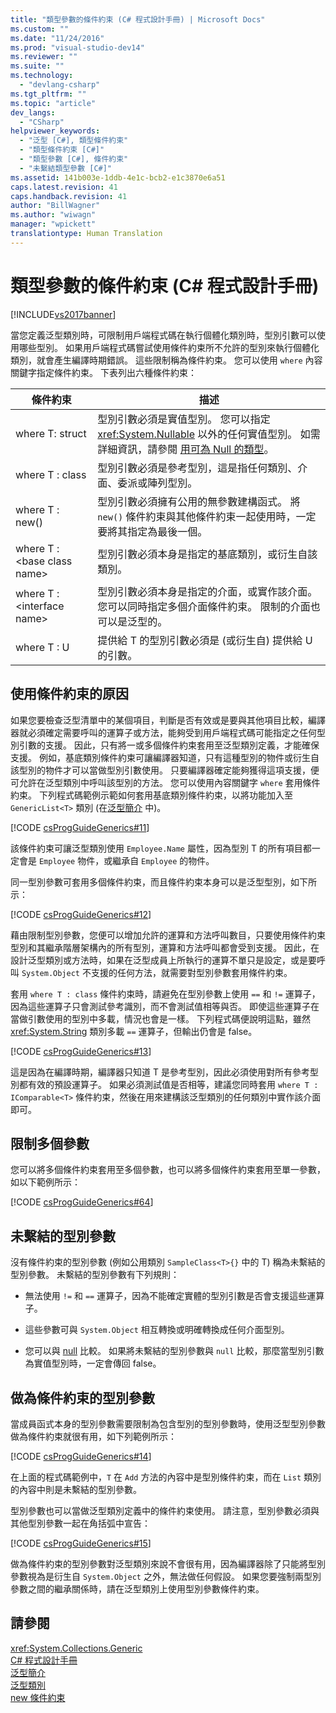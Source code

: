 ```yaml
---
title: "類型參數的條件約束 (C# 程式設計手冊) | Microsoft Docs"
ms.custom: ""
ms.date: "11/24/2016"
ms.prod: "visual-studio-dev14"
ms.reviewer: ""
ms.suite: ""
ms.technology: 
  - "devlang-csharp"
ms.tgt_pltfrm: ""
ms.topic: "article"
dev_langs: 
  - "CSharp"
helpviewer_keywords: 
  - "泛型 [C#], 類型條件約束"
  - "類型條件約束 [C#]"
  - "類型參數 [C#], 條件約束"
  - "未繫結類型參數 [C#]"
ms.assetid: 141b003e-1ddb-4e1c-bcb2-e1c3870e6a51
caps.latest.revision: 41
caps.handback.revision: 41
author: "BillWagner"
ms.author: "wiwagn"
manager: "wpickett"
translationtype: Human Translation
---
```

# 類型參數的條件約束 (C# 程式設計手冊)
[!INCLUDE[vs2017banner](../../../csharp/includes/vs2017banner.md)]

當您定義泛型類別時，可限制用戶端程式碼在執行個體化類別時，型別引數可以使用哪些型別。  如果用戶端程式碼嘗試使用條件約束所不允許的型別來執行個體化類別，就會產生編譯時期錯誤。  這些限制稱為條件約束。  您可以使用 `where` 內容關鍵字指定條件約束。  下表列出六種條件約束：  
  
|條件約束|描述|  
|----------|--------|  
|where T: struct|型別引數必須是實值型別。  您可以指定 <xref:System.Nullable> 以外的任何實值型別。  如需詳細資訊，請參閱 [用可為 Null 的類型](../../../csharp/programming-guide/nullable-types/using-nullable-types.md)。|  
|where T : class|型別引數必須是參考型別，這是指任何類別、介面、委派或陣列型別。|  
|where T : new\(\)|型別引數必須擁有公用的無參數建構函式。  將 `new()` 條件約束與其他條件約束一起使用時，一定要將其指定為最後一個。|  
|where T : \<base class name\>|型別引數必須本身是指定的基底類別，或衍生自該類別。|  
|where T : \<interface name\>|型別引數必須本身是指定的介面，或實作該介面。  您可以同時指定多個介面條件約束。  限制的介面也可以是泛型的。|  
|where T : U|提供給 T 的型別引數必須是 \(或衍生自\) 提供給 U 的引數。|  
  
## 使用條件約束的原因  
 如果您要檢查泛型清單中的某個項目，判斷是否有效或是要與其他項目比較，編譯器就必須確定需要呼叫的運算子或方法，能夠受到用戶端程式碼可能指定之任何型別引數的支援。  因此，只有將一或多個條件約束套用至泛型類別定義，才能確保支援。  例如，基底類別條件約束可讓編譯器知道，只有這種型別的物件或衍生自該型別的物件才可以當做型別引數使用。  只要編譯器確定能夠獲得這項支援，便可允許在泛型類別中呼叫該型別的方法。  您可以使用內容關鍵字 `where` 套用條件約束。  下列程式碼範例示範如何套用基底類別條件約束，以將功能加入至 `GenericList<T>` 類別 \(在[泛型簡介](../../../csharp/programming-guide/generics/introduction-to-generics.md) 中\)。  
  
 [!CODE [csProgGuideGenerics#11](../CodeSnippet/VS_Snippets_VBCSharp/csProgGuideGenerics#11)]  
  
 該條件約束可讓泛型類別使用 `Employee.Name` 屬性，因為型別 T 的所有項目都一定會是 `Employee` 物件，或繼承自 `Employee` 的物件。  
  
 同一型別參數可套用多個條件約束，而且條件約束本身可以是泛型型別，如下所示：  
  
 [!CODE [csProgGuideGenerics#12](../CodeSnippet/VS_Snippets_VBCSharp/csProgGuideGenerics#12)]  
  
 藉由限制型別參數，您便可以增加允許的運算和方法呼叫數目，只要使用條件約束型別和其繼承階層架構內的所有型別，運算和方法呼叫都會受到支援。  因此，在設計泛型類別或方法時，如果在泛型成員上所執行的運算不單只是設定，或是要呼叫 `System.Object` 不支援的任何方法，就需要對型別參數套用條件約束。  
  
 套用 `where T : class` 條件約束時，請避免在型別參數上使用 `==` 和 `!=` 運算子，因為這些運算子只會測試參考識別，而不會測試值相等與否。  即使這些運算子在當做引數使用的型別中多載，情況也會是一樣。  下列程式碼便說明這點，雖然 <xref:System.String> 類別多載 `==` 運算子，但輸出仍會是 false。  
  
 [!CODE [csProgGuideGenerics#13](../CodeSnippet/VS_Snippets_VBCSharp/csProgGuideGenerics#13)]  
  
 這是因為在編譯時期，編譯器只知道 T 是參考型別，因此必須使用對所有參考型別都有效的預設運算子。  如果必須測試值是否相等，建議您同時套用 `where T : IComparable<T>` 條件約束，然後在用來建構該泛型類別的任何類別中實作該介面即可。  
  
## 限制多個參數  
 您可以將多個條件約束套用至多個參數，也可以將多個條件約束套用至單一參數，如以下範例所示：  
  
 [!CODE [csProgGuideGenerics#64](../CodeSnippet/VS_Snippets_VBCSharp/csProgGuideGenerics#64)]  
  
## 未繫結的型別參數  
 沒有條件約束的型別參數 \(例如公用類別 `SampleClass<T>{}` 中的 T\) 稱為未繫結的型別參數。  未繫結的型別參數有下列規則：  
  
-   無法使用 `!=` 和 `==` 運算子，因為不能確定實體的型別引數是否會支援這些運算子。  
  
-   這些參數可與 `System.Object` 相互轉換或明確轉換成任何介面型別。  
  
-   您可以與 [null](../../../csharp/language-reference/keywords/null.md) 比較。  如果將未繫結的型別參數與 `null` 比較，那麼當型別引數為實值型別時，一定會傳回 false。  
  
## 做為條件約束的型別參數  
 當成員函式本身的型別參數需要限制為包含型別的型別參數時，使用泛型型別參數做為條件約束就很有用，如下列範例所示：  
  
 [!CODE [csProgGuideGenerics#14](../CodeSnippet/VS_Snippets_VBCSharp/csProgGuideGenerics#14)]  
  
 在上面的程式碼範例中，`T` 在 `Add` 方法的內容中是型別條件約束，而在 `List` 類別的內容中則是未繫結的型別參數。  
  
 型別參數也可以當做泛型類別定義中的條件約束使用。  請注意，型別參數必須與其他型別參數一起在角括弧中宣告：  
  
 [!CODE [csProgGuideGenerics#15](../CodeSnippet/VS_Snippets_VBCSharp/csProgGuideGenerics#15)]  
  
 做為條件約束的型別參數對泛型類別來說不會很有用，因為編譯器除了只能將型別參數視為是衍生自 `System.Object` 之外，無法做任何假設。  如果您要強制兩型別參數之間的繼承關係時，請在泛型類別上使用型別參數條件約束。  
  
## 請參閱  
 <xref:System.Collections.Generic>   
 [C\# 程式設計手冊](../../../csharp/programming-guide/index.md)   
 [泛型簡介](../../../csharp/programming-guide/generics/introduction-to-generics.md)   
 [泛型類別](../../../csharp/programming-guide/generics/generic-classes.md)   
 [new 條件約束](../../../csharp/language-reference/keywords/new-constraint.md)